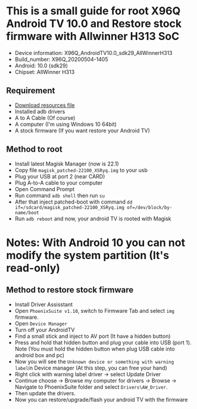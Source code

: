 # This is a small guide for root X96Q Android TV 10.0 and Restore stock firmware with Allwinner H313 SoC
- Device information: X96Q_AndroidTV10.0_sdk29_AllWinnerH313
- Build_number: X96Q_20200504-1405
- Android: 10.0 (sdk29) 
- Chipset: AllWinner H313

## Requirement
- [Download resources file](https://github.com/HungThinh0710/X96Q_AndroidTV_Root_and_Restore_Firmware_Method/releases)
- Installed adb drivers
- A to A Cable (Of course)
- A computer (I'm using Windows 10 64bit)
- A stock firmware (If you want restore your Android TV)

## Method to root
- Install latest Magisk Manager (now is 22.1)
- Copy file `magisk_patched-22100_XSRyq.img` to your usb
- Plug your USB at port 2 (near CARD)
- Plug A-to-A cable to your computer
- Open Command Prompt
- Run command `adb shell` then run `su`
- After that inject patched-boot with command `dd if=/sdcard/magisk_patched-22100_XSRyq.img of=/dev/block/by-name/boot`
- Run `adb reboot` and now, your android TV is rooted with Magisk

# Notes: With Android 10 you can not modify the system partition (It's read-only)

## Method to restore stock firmware
- Install Driver Assisstant
- Open `PhoenixSuite v1.10`, switch to Firmware Tab and select `img` firmware.
- Open `Device Manager`
- Turn off your AndroidTV
- Find a small stick and inject to AV port (It have a hidden button)
- Press and hold that hidden button and plug your cable into USB (port 1). Note (You must hold the hidden button when plug USB cable into android box and pc)
- Now you will see the `Unknown device or something with warning label`in Device manager (At this step, you can free your hand)
- Right click with warning label driver -> select Update Driver 
- Continue choose -> Browse my computer for drivers -> Browse -> Navigate to PhoenixSuite folder and select `Drivers\AW_Driver`.
- Then update the drivers.
- Now you can restore/upgrade/flash your android TV with the firmware
